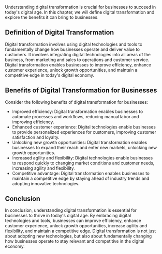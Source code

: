 
Understanding digital transformation is crucial for businesses to succeed in today's digital age. In this chapter, we will define digital transformation and explore the benefits it can bring to businesses.

Definition of Digital Transformation
------------------------------------

Digital transformation involves using digital technologies and tools to fundamentally change how businesses operate and deliver value to customers. It involves integrating digital technologies into all areas of the business, from marketing and sales to operations and customer service. Digital transformation enables businesses to improve efficiency, enhance customer experience, unlock growth opportunities, and maintain a competitive edge in today's digital economy.

Benefits of Digital Transformation for Businesses
-------------------------------------------------

Consider the following benefits of digital transformation for businesses:

* Improved efficiency: Digital transformation enables businesses to automate processes and workflows, reducing manual labor and improving efficiency.
* Enhanced customer experience: Digital technologies enable businesses to provide personalized experiences for customers, improving customer satisfaction and loyalty.
* Unlocking new growth opportunities: Digital transformation enables businesses to expand their reach and enter new markets, unlocking new growth opportunities.
* Increased agility and flexibility: Digital technologies enable businesses to respond quickly to changing market conditions and customer needs, increasing agility and flexibility.
* Competitive advantage: Digital transformation enables businesses to maintain a competitive edge by staying ahead of industry trends and adopting innovative technologies.

Conclusion
----------

In conclusion, understanding digital transformation is essential for businesses to thrive in today's digital age. By embracing digital technologies and tools, businesses can improve efficiency, enhance customer experience, unlock growth opportunities, increase agility and flexibility, and maintain a competitive edge. Digital transformation is not just about adopting new technologies, but also about fundamentally changing how businesses operate to stay relevant and competitive in the digital economy.

